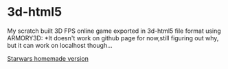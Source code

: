 # 3d-html5
My scratch built 3D FPS online game exported in 3d-html5 file format using ARMORY3D:
*It doesn't work on github page for now,still figuring out why, but it can work on localhost though...
<p>
<a href="https://osernchang.github.io/ArmoryTest/build_template _1_/html5/index.html" target="_blank" >Starwars homemade version</a>
</p>
